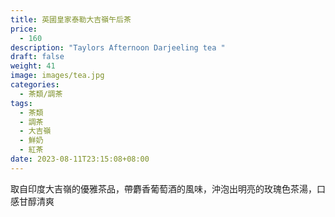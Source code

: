 ```yaml
---
title: 英國皇家泰勒大吉嶺午后茶
price:
  - 160
description: "Taylors Afternoon Darjeeling tea "
draft: false
weight: 41
image: images/tea.jpg
categories:
  - 茶類/調茶
tags:
  - 茶類
  - 調茶
  - 大吉嶺
  - 鮮奶
  - 紅茶
date: 2023-08-11T23:15:08+08:00
---
```

 取自印度大吉嶺的優雅茶品，帶麝香葡萄酒的風味，沖泡出明亮的玫瑰色茶湯，口感甘醇清爽